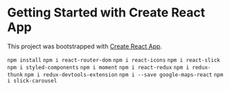 # Getting Started with Create React App

This project was bootstrapped with [Create React App](https://github.com/facebook/create-react-app).

`npm install`
`npm i react-router-dom`
`npm i react-icons`
`npm i react-slick`
`npm i styled-components`
`npm i moment`
`npm i react-redux`
`npm i redux-thunk`
`npm i redux-devtools-extension`
`npm i --save google-maps-react`
`npm i slick-carousel`

